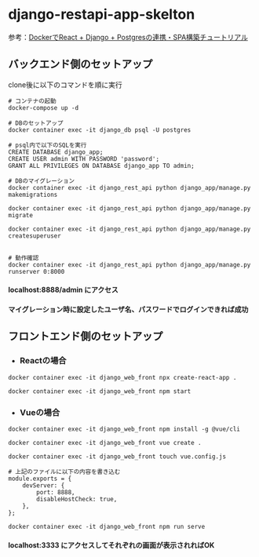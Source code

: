 # django-restapi-app-skelton

参考：[DockerでReact + Django + Postgresの連携・SPA構築チュートリアル](https://hodalog.com/tutorial-django-rest-framework-and-react/)

## バックエンド側のセットアップ

clone後に以下のコマンドを順に実行

```
# コンテナの起動
docker-compose up -d

# DBのセットアップ
docker container exec -it django_db psql -U postgres

# psql内で以下のSQLを実行
CREATE DATABASE django_app;
CREATE USER admin WITH PASSWORD 'password';
GRANT ALL PRIVILEGES ON DATABASE django_app TO admin;

# DBのマイグレーション
docker container exec -it django_rest_api python django_app/manage.py makemigrations

docker container exec -it django_rest_api python django_app/manage.py migrate

docker container exec -it django_rest_api python django_app/manage.py createsuperuser


# 動作確認
docker container exec -it django_rest_api python django_app/manage.py runserver 0:8000
```

#### localhost:8888/admin にアクセス
#### マイグレーション時に設定したユーザ名、パスワードでログインできれば成功

## フロントエンド側のセットアップ

- ### Reactの場合
```
docker container exec -it django_web_front npx create-react-app .

docker container exec -it django_web_front npm start
```

- ### Vueの場合
```
docker container exec -it django_web_front npm install -g @vue/cli

docker container exec -it django_web_front vue create .

docker container exec -it django_web_front touch vue.config.js

# 上記のファイルに以下の内容を書き込む
module.exports = {
    devServer: {
        port: 8888,
        disableHostCheck: true,
    },
};

docker container exec -it django_web_front npm run serve

```



#### localhost:3333 にアクセスしてそれぞれの画面が表示されればOK